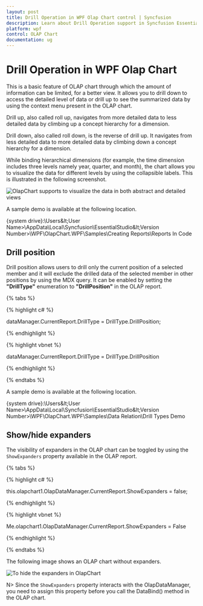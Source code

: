 ```yaml
---
layout: post
title: Drill Operation in WPF Olap Chart control | Syncfusion
description: Learn about Drill Operation support in Syncfusion Essential Studio® WPF Olap Chart control, its elements and more details.
platform: wpf
control: OLAP Chart
documentation: ug
---
```


# Drill Operation in WPF Olap Chart

This is a basic feature of OLAP chart through which the amount of information can be limited, for a better view. It allows you to drill down to access the detailed level of data or drill up to see the summarized data by using the context menu present in the OLAP chart.

Drill up, also called roll up, navigates from more detailed data to less detailed data by climbing up a concept hierarchy for a dimension.

Drill down, also called roll down, is the reverse of drill up. It navigates from less detailed data to more detailed data by climbing down a concept hierarchy for a dimension.

While binding hierarchical dimensions (for example, the time dimension includes three levels namely year, quarter, and month), the chart allows you to visualize the data for different levels by using the collapsible labels. This is illustrated in the following screenshot.

![OlapChart supports to visualize the data in both abstract and detailed views](Drill-operation_images/Drill-operation_img1.png)

A sample demo is available at the following location.

{system drive}:\Users\&lt;User Name&gt;\AppData\Local\Syncfusion\EssentialStudio\&lt;Version Number&gt;\WPF\OlapChart.WPF\Samples\Creating Reports\Reports In Code

## Drill position

Drill position allows users to drill only the current position of a selected member and it will exclude the drilled data of the selected member in other positions by using the MDX query. It can be enabled by setting the **"DrillType"** enumeration to **"DrillPosition"** in the OLAP report.

{% tabs %}

{% highlight c# %}

dataManager.CurrentReport.DrillType = DrillType.DrillPosition;

{% endhighlight %}

{% highlight vbnet %}
  
dataManager.CurrentReport.DrillType = DrillType.DrillPosition

{% endhighlight %}

{% endtabs %}

A sample demo is available at the following location.

{system drive}:\Users\&lt;User Name&gt;\AppData\Local\Syncfusion\EssentialStudio\&lt;Version Number&gt;\WPF\OlapChart.WPF\Samples\Data Relation\Drill Types Demo
 
## Show/hide expanders
 
The visibility of expanders in the OLAP chart can be toggled by using the `ShowExpanders` property available in the OLAP report.

{% tabs %}

{% highlight c# %}
 
this.olapchart1.OlapDataManager.CurrentReport.ShowExpanders = false;

{% endhighlight %}

{% highlight vbnet %}
  
Me.olapchart1.OlapDataManager.CurrentReport.ShowExpanders = False

{% endhighlight %}

{% endtabs %}

The following image shows an OLAP chart without expanders.

![To hide the expanders in OlapChart](Drill-operation_images/Drill-operation_img2.png)

N> Since the `ShowExpanders` property interacts with the OlapDataManager, you need to assign this property before you call the DataBind() method in the OLAP chart.

